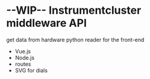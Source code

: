 # --WIP-- Instrumentcluster middleware API 
get data from hardware python reader for the front-end
- Vue.js
- Node.js
- routes
- SVG for dials
